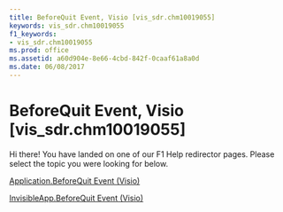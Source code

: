 ```yaml
---
title: BeforeQuit Event, Visio [vis_sdr.chm10019055]
keywords: vis_sdr.chm10019055
f1_keywords:
- vis_sdr.chm10019055
ms.prod: office
ms.assetid: a60d904e-8e66-4cbd-842f-0caaf61a8a0d
ms.date: 06/08/2017
---
```



# BeforeQuit Event, Visio [vis_sdr.chm10019055]

Hi there! You have landed on one of our F1 Help redirector pages. Please select the topic you were looking for below.

[Application.BeforeQuit Event (Visio)](http://msdn.microsoft.com/library/ad5ed704-4e7e-f8a9-b238-3c552dc3f292%28Office.15%29.aspx)

[InvisibleApp.BeforeQuit Event (Visio)](http://msdn.microsoft.com/library/b2554719-ada7-9bed-3ace-9e430c478e7a%28Office.15%29.aspx)


